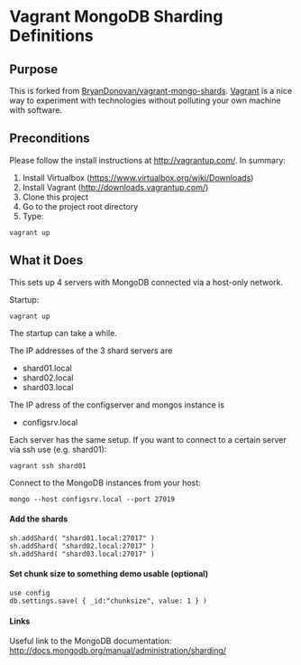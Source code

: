 # Vagrant MongoDB Sharding Definitions

## Purpose

This is forked from [BryanDonovan/vagrant-mongo-shards](https://github.com/BryanDonovan/vagrant-mongo-shards).
[Vagrant](http://vagrantup.com/) is a nice way to experiment with technologies without polluting your own machine with software.

## Preconditions

Please follow the install instructions at http://vagrantup.com/. In summary:

1. Install Virtualbox (https://www.virtualbox.org/wiki/Downloads)
2. Install Vagrant (http://downloads.vagrantup.com/)
3. Clone this project
4. Go to the project root directory
5. Type:
```
vagrant up
```

## What it Does

This sets up 4 servers with MongoDB connected via a host-only network.

Startup:
```
vagrant up
```

The startup can take a while.

The IP addresses of the 3 shard servers are

- shard01.local
- shard02.local
- shard03.local

The IP adress of the configserver and mongos instance is

- configsrv.local

Each server has the same setup. If you want to connect to a certain server via ssh use (e.g. shard01):

```
vagrant ssh shard01
```

Connect to the MongoDB instances from your host:

```
mongo --host configsrv.local --port 27019
```

#### Add the shards 

```
sh.addShard( "shard01.local:27017" )
sh.addShard( "shard02.local:27017" )
sh.addShard( "shard03.local:27017" )
```

#### Set chunk size to something demo usable (optional)

```
use config
db.settings.save( { _id:"chunksize", value: 1 } )
```

#### Links

Useful link to the MongoDB documentation: http://docs.mongodb.org/manual/administration/sharding/
